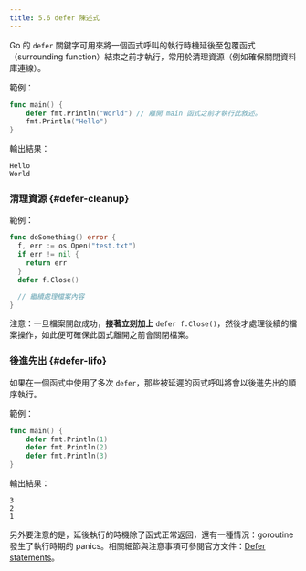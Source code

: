 ```yaml
---
title: 5.6 defer 陳述式
---
```


Go 的 `defer` 關鍵字可用來將一個函式呼叫的執行時機延後至包覆函式（surrounding function）結束之前才執行，常用於清理資源（例如確保關閉資料庫連線）。

範例：

```go
func main() {
    defer fmt.Println("World") // 離開 main 函式之前才執行此敘述。
    fmt.Println("Hello")
}
```

輸出結果：

```text
Hello
World
```

### 清理資源 {#defer-cleanup}

範例：

```go
func doSomething() error {
  f, err := os.Open("test.txt")
  if err != nil {
    return err
  }
  defer f.Close()

  // 繼續處理檔案內容
}
```

注意：一旦檔案開啟成功，**接著立刻加上** `defer f.Close()`，然後才處理後續的檔案操作，如此便可確保此函式離開之前會關閉檔案。

### 後進先出 {#defer-lifo}

如果在一個函式中使用了多次 `defer`，那些被延遲的函式呼叫將會以後進先出的順序執行。

範例：

```go
func main() {
    defer fmt.Println(1)
    defer fmt.Println(2)
    defer fmt.Println(3)
}
```

輸出結果：

```text
3
2
1
```

另外要注意的是，延後執行的時機除了函式正常返回，還有一種情況：goroutine 發生了執行時期的 panics。相關細節與注意事項可參閱官方文件：[Defer statements](https://go.dev/ref/spec#Defer_statements)。
